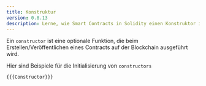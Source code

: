 ```yaml
---
title: Konstruktur 
version: 0.8.13
description: Lerne, wie Smart Contracts in Solidity einen Konstruktor initialisieren.
---
```


Ein `constructor` ist eine optionale Funktion, die beim Erstellen/Veröffentlichen eines Contracts auf der Blockchain ausgeführt wird.

Hier sind Beispiele für die Initialisierung von `constructors`

```solidity
{{{Constructor}}}
```
